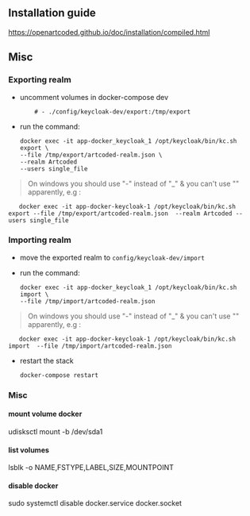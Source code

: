 ## Installation guide

https://openartcoded.github.io/doc/installation/compiled.html

## Misc
### Exporting realm

* uncomment volumes in docker-compose dev
    ```
        # - ./config/keycloak-dev/export:/tmp/export
    ```
* run the command:

    ```
    docker exec -it app-docker_keycloak_1 /opt/keycloak/bin/kc.sh export \
    --file /tmp/export/artcoded-realm.json \
    --realm Artcoded
    --users single_file
    ```
> On windows you should use "-" instead of "_" & you can't use "\" apparently, e.g :

   ```
      docker exec -it app-docker-keycloak-1 /opt/keycloak/bin/kc.sh export --file /tmp/export/artcoded-realm.json  --realm Artcoded --users single_file
   ```


### Importing realm

* move the exported realm to `config/keycloak-dev/import`

* run the command:

    ```
    docker exec -it app-docker_keycloak_1 /opt/keycloak/bin/kc.sh import \
    --file /tmp/import/artcoded-realm.json
    ```
    
> On windows you should use "-" instead of "_" & you can't use "\" apparently, e.g :


       docker exec -it app-docker-keycloak-1 /opt/keycloak/bin/kc.sh import  --file /tmp/import/artcoded-realm.json
 
    
* restart the stack
    ```
    docker-compose restart
    ```

### Misc

#### mount volume docker
udisksctl mount -b /dev/sda1
#### list volumes
lsblk -o NAME,FSTYPE,LABEL,SIZE,MOUNTPOINT
#### disable docker
sudo systemctl disable docker.service docker.socket
